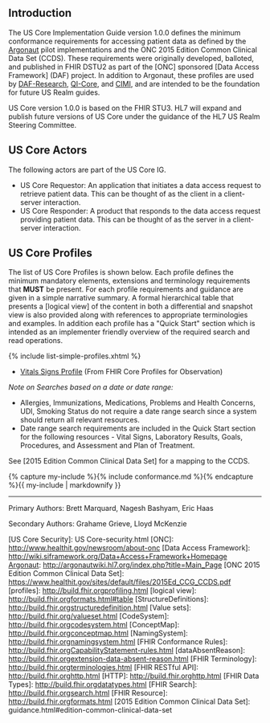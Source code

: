 ﻿

## Introduction

The US Core Implementation Guide version 1.0.0 defines the minimum conformance requirements for accessing patient data as defined by the [Argonaut] pilot implementations and the ONC 2015 Edition Common Clinical Data Set (CCDS). These requirements were originally developed, balloted, and published in FHIR DSTU2 as part of the [ONC] sponsored [Data Access Framework] (DAF) project. In addition to Argonaut, these profiles are used by [DAF-Research], [QI-Core], and [CIMI], and are intended to be the foundation for future US Realm guides.

US Core version 1.0.0 is based on the FHIR STU3. HL7 will expand and publish future versions of US Core under the guidance of the HL7 US Realm Steering Committee.

## US Core Actors

The following actors are part of the US Core IG.

* US Core Requestor: An application that initiates a data access request to retrieve patient data. This can be thought of as the client in a client-server interaction.
* US Core Responder: A product that responds to the data access request providing patient data. This can be thought of as the server in a client-server interaction.


## US Core Profiles

The list of US Core Profiles is shown below.  Each profile defines the minimum mandatory elements, extensions and terminology requirements that **MUST** be present. For each profile requirements and guidance are given in a simple narrative summary. A formal hierarchical table that presents a [logical view] of the content in both a differential and snapshot view is also provided along with references to appropriate terminologies and examples.  In addition each profile has a "Quick Start" section which is intended as an implementer friendly overview of the required search and read operations.

{% include list-simple-profiles.xhtml %}
- [Vitals Signs Profile](us-core-vitalsigns.html) (From FHIR Core Profiles for Observation)

*Note on Searches based on a date or date range:*

- Allergies, Immunizations, Medications, Problems and Health Concerns, UDI, Smoking Status do not require a date range search since a system should return all relevant resources.
- Date range search requirements are included in the Quick Start section for the following resources - Vital Signs, Laboratory Results, Goals, Procedures, and Assessment and Plan of Treatment.

See [2015 Edition Common Clinical Data Set] for a mapping to the CCDS.

{% capture my-include %}{% include conformance.md %}{% endcapture %}{{ my-include | markdownify }}

----


Primary Authors: Brett Marquard, Nagesh Bashyam, Eric Haas

Secondary Authors: Grahame Grieve, Lloyd McKenzie



[QI-Core]:https://oncprojectracking.healthit.gov/wiki/display/TechLabSC/CQF+Home
[CIMI]:http://www.opencimi.org
[Argonaut]: http://argonautwiki.hl7.org/index.php?title=Main_Page
[DAF-Research]: http://hl7.org/fhir/us/daf-research/index.html
[US Core Security]: US Core-security.html
[ONC]: http://www.healthit.gov/newsroom/about-onc
[Data Access Framework]: http://wiki.siframework.org/Data+Access+Framework+Homepage
[Argonaut]: http://argonautwiki.hl7.org/index.php?title=Main_Page
[ONC 2015 Edition Common Clinical Data Set]: https://www.healthit.gov/sites/default/files/2015Ed_CCG_CCDS.pdf
[profiles]: http://build.fhir.orgprofiling.html
[logical view]: http://build.fhir.orgformats.html#table
[StructureDefinitions]: http://build.fhir.orgstructuredefinition.html
[Value sets]: http://build.fhir.org/valueset.html
[CodeSystem]: http://build.fhir.orgcodesystem.html
[ConceptMap]: http://build.fhir.orgconceptmap.html
[NamingSystem]: http://build.fhir.orgnamingsystem.html
[FHIR Conformance Rules]: http://build.fhir.orgCapabilityStatement-rules.html
[dataAbsentReason]: http://build.fhir.orgextension-data-absent-reason.html
[FHIR Terminology]: http://build.fhir.orgterminologies.html
[FHIR RESTful API]: http://build.fhir.orghttp.html
[HTTP]: http://build.fhir.orghttp.html
[FHIR Data Types]: http://build.fhir.orgdatatypes.html
[FHIR Search]: http://build.fhir.orgsearch.html
[FHIR Resource]: http://build.fhir.orgformats.html
[2015 Edition Common Clinical Data Set]: guidance.html#edition-common-clinical-data-set
